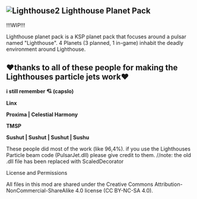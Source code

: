 ![Lighthouse2](https://github.com/user-attachments/assets/d98c4413-af42-4cb9-aac4-2d34747ba326)
Lighthouse Planet Pack
-
!!!WIP!!!

Lighthouse planet pack is a KSP planet pack that focuses around a pulsar named "Lighthouse". 4 Planets (3 planned, 1 in-game) inhabit the deadly environment around Lighthouse.


❤thanks to all of these people for making the Lighthouses particle jets work❤
-
**i still remember 💘 (capslo)**

**Linx**

**Proxima | Celestial Harmony**

**TMSP**

**Sushut | Sushut | Sushut | Sushu**

These people did most of the work (like 96,4%).
if you use the Lighthouses Particle beam code (PulsarJet.dll) please give credit to them.
//note: the old .dll file has been replaced with ScaledDecorator





License and Permissions

All files in this mod are shared under the Creative Commons Attribution-NonCommercial-ShareAlike 4.0 license (CC BY-NC-SA 4.0).
